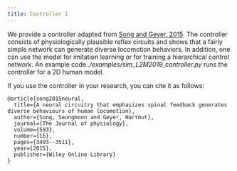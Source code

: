 ```yaml
---
title: Controller 1
---
```


<script type="text/javascript"
    src="http://cdn.mathjax.org/mathjax/latest/MathJax.js?config=TeX-AMS-MML_HTMLorMML">
</script>

We provide a controller adapted from [Song and Geyer, 2015](https://physoc-onlinelibrary-wiley-com.stanford.idm.oclc.org/doi/full/10.1113/JP270228).
The controller consists of physiologically plausible reflex circuits and shows that a fairly simple network can generate diverse locomotion behaviors.
In addition, one can use the model for imitation learning or for training a hierarchical control network.
An example code *./examples/sim_L2M2019_controller.py* runs the controller for a 2D human model.


If you use the controller in your research, you can cite it as follows:

    @article{song2015neural,
      title={A neural circuitry that emphasizes spinal feedback generates diverse behaviours of human locomotion},
      author={Song, Seungmoon and Geyer, Hartmut},
      journal={The Journal of physiology},
      volume={593},
      number={16},
      pages={3493--3511},
      year={2015},
      publisher={Wiley Online Library}
    }
